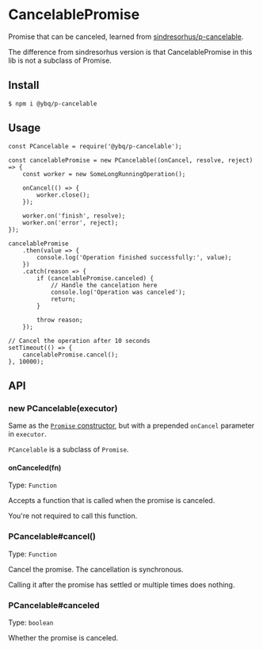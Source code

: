 # CancelablePromise

Promise that can be canceled, learned from [sindresorhus/p-cancelable](https://github.com/sindresorhus/p-cancelable).

The difference from sindresorhus version is that CancelablePromise in this lib is not a subclass of Promise.

## Install

```
$ npm i @ybq/p-cancelable
```


## Usage

```
const PCancelable = require('@ybq/p-cancelable');

const cancelablePromise = new PCancelable((onCancel, resolve, reject) => {
    const worker = new SomeLongRunningOperation();

    onCancel(() => {
        worker.close();
    });

    worker.on('finish', resolve);
    worker.on('error', reject);
});

cancelablePromise
    .then(value => {
        console.log('Operation finished successfully:', value);
    })
    .catch(reason => {
        if (cancelablePromise.canceled) {
            // Handle the cancelation here
            console.log('Operation was canceled');
            return;
        }

        throw reason;
    });

// Cancel the operation after 10 seconds
setTimeout(() => {
    cancelablePromise.cancel();
}, 10000);

```

## API

### new PCancelable(executor)

Same as the [`Promise` constructor](https://developer.mozilla.org/en/docs/Web/JavaScript/Reference/Global_Objects/Promise), but with a prepended `onCancel` parameter in `executor`.

`PCancelable` is a subclass of `Promise`.

#### onCanceled(fn)

Type: `Function`

Accepts a function that is called when the promise is canceled.

You're not required to call this function.

### PCancelable#cancel()

Type: `Function`

Cancel the promise. The cancellation is synchronous.

Calling it after the promise has settled or multiple times does nothing.

### PCancelable#canceled

Type: `boolean`

Whether the promise is canceled.
